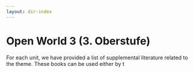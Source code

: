 ```yaml
---
layout: dir-index
---
```


# Open World 3 (3. Oberstufe)

For each unit, we have provided a list of supplemental literature related to the theme.  These books can be used either by t
<!--stackedit_data:
eyJoaXN0b3J5IjpbMjA5ODczOTYzNiwxODM3MjU1NTY4XX0=
-->